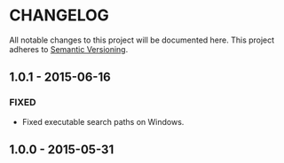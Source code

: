 # CHANGELOG

All notable changes to this project will be documented here.
This project adheres to [Semantic Versioning](http://semver.org/).

## 1.0.1 - 2015-06-16
### FIXED
- Fixed executable search paths on Windows.

## 1.0.0 - 2015-05-31
